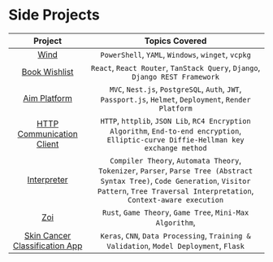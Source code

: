 # Side Projects

|Project|Topics Covered|
|:-:|:-:|
| [Wind](https://github.com/bassiounix/Wind) | `PowerShell`, `YAML`, `Windows`, `winget`, `vcpkg` |
| [Book Wishlist](https://github.com/bassiounix/book-wishlist) | `React`, `React Router`, `TanStack Query`, `Django`, `Django REST Framework` |
| [Aim Platform](https://github.com/bassiounix/aim-platform) | `MVC`, `Nest.js`, `PostgreSQL`, `Auth`, `JWT`, `Passport.js`, `Helmet`, `Deployment`, `Render Platform` |
| [HTTP Communication Client](https://github.com/bassiounix/secure-http-communication) | `HTTP`, `httplib`, `JSON Lib`, `RC4 Encryption Algorithm`, `End-to-end encryption`, `Elliptic-curve Diffie-Hellman key exchange method` |
| [Interpreter](https://github.com/bassiounix/Lox) | `Compiler Theory`, `Automata Theory`, `Tokenizer`, `Parser`, `Parse Tree (Abstract Syntax Tree)`, `Code Generation`, `Visitor Pattern`, `Tree Traversal Interpretation`, `Context-aware execution` |
| [Zoi](https://github.com/bassiounix/zoi) | `Rust`, `Game Theory`, `Game Tree`, `Mini-Max Algorithm`, |
| [Skin Cancer Classification App](https://colab.research.google.com/drive/1bDxSOrkfckYSdlHDCLgmu-upVXyQ6WEg?usp=sharing) | `Keras`, `CNN`, `Data Processing`, `Training & Validation`, `Model Deployment`, `Flask` |
